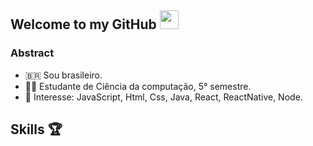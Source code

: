 ## Welcome to my GitHub <img src="https://raw.githubusercontent.com/iampavangandhi/iampavangandhi/master/gifs/Hi.gif" width="30px">

### Abstract

- :brazil: Sou brasileiro.
- :student: Estudante de Ciência da computação, 5° semestre.
- :cowboy_hat_face: Interesse: JavaScript, Html, Css, Java, React, ReactNative, Node.

## Skills :trophy:


<!--
**felipemorgado/felipemorgado** is a ✨ _special_ ✨ repository because its `README.md` (this file) appears on your GitHub profile.

Here are some ideas to get you started:

- 🔭 I’m currently working on ...
- 🌱 I’m currently learning ...
- 👯 I’m looking to collaborate on ...
- 🤔 I’m looking for help with ...
- 💬 Ask me about ...
- 📫 How to reach me: ...
- 😄 Pronouns: ...
- ⚡ Fun fact: ...
-->
